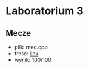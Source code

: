 # Laboratorium 3
## Mecze
* plik: mec.cpp
* treść: [link](https://szkopul.edu.pl/c/laboratorium-z-asd-2021/p/mec/)
* wynik: 100/100